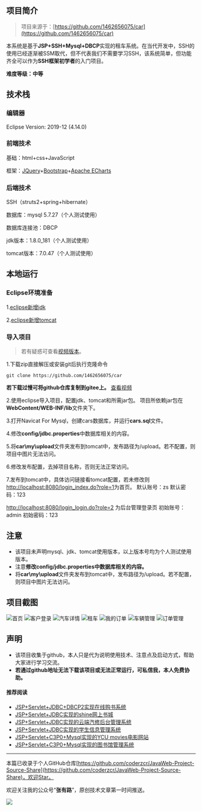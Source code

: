## 项目简介

>项目来源于：[https://github.com/1462656075/car](https://github.com/1462656075/car)

本系统是基于**JSP+SSH+Mysql+DBCP**实现的租车系统。在当代开发中，SSH的使用已经逐渐被SSM取代，但不代表我们不需要学习SSH，该系统简单，但功能齐全可以作为**SSH框架初学者**的入门项目。


**难度等级：中等**

## 技术栈

### 编辑器

Eclipse Version: 2019-12 (4.14.0)

### 前端技术

基础：html+css+JavaScript

框架：[JQuery](https://www.runoob.com/jquery/jquery-tutorial.html)+[Bootstrap](https://www.bootcss.com/)+[Apache ECharts](https://echarts.apache.org/zh/index.html)

### 后端技术

SSH（struts2+spring+hibernate）

数据库：mysql 5.7.27（个人测试使用）

数据库连接池：DBCP

jdk版本：1.8.0_181（个人测试使用）

tomcat版本：7.0.47（个人测试使用）


## 本地运行

### Eclipse环境准备
1.[eclipse新增jdk](http://coderzcr.gitee.io/sensor-java-picture/pictures/Eclipse%E6%96%B0%E5%A2%9Ejdk.mp4)

2.[eclipse新增tomcat](http://coderzcr.gitee.io/sensor-java-picture/pictures/Eclipse%E6%96%B0%E5%A2%9Etomcat.mp4)

### 导入项目

> 若有疑惑可查看[视频版本](https://zhuanlan.zhihu.com/p/146748074)。

1.下载zip直接解压或安装git后执行克隆命令 
```
git clone https://github.com/1462656075/car
```
**若下载过慢可将github仓库复制到gitee上。** [查看视频](https://www.bilibili.com/video/BV1o7411f7fa?p=3)

2.使用eclipse导入项目，配置jdk、tomcat和所需jar包。
项目所依赖jar包在**WebContent/WEB-INF/lib**文件夹下。

3.打开Navicat For Mysql，创建cars数据库，并运行**cars.sql**文件。

4.修改**config/jdbc.properties**中数据库相关的内容。

5.将**car\my\upload**文件夹发布到tomcat中，发布路径为/upload。若不配置，则项目中图片无法访问。

6.修改发布配置，去掉项目名称，否则无法正常访问。

7.发布到tomcat中，具体访问链接看tomcat配置，若未修改则[http://localhost:8080/login_index.do?role=1](http://localhost:8080/login_index.do?role=1)为首页。
默认账号：zs 默认密码：123

[http://localhost:8080/login_login.do?role=2](http://localhost:8080/login_login.do?role=2)
为后台管理登录页
初始账号：admin 初始密码：123



## 注意
- 该项目未声明mysql、jdk、tomcat使用版本，以上版本号均为个人测试使用版本。
- 注意**修改config/jdbc.properties中数据库相关的内容。**
- 将**car\my\upload**文件夹发布到tomcat中，发布路径为/upload。若不配置，则项目中图片无法访问。

## 项目截图
![首页](http://coderzcr.gitee.io/sensor-java-picture/pictures/blog20200604143801.png)
![客户登录](http://coderzcr.gitee.io/sensor-java-picture/pictures/blog20200604143802.png)
![汽车详情](http://coderzcr.gitee.io/sensor-java-picture/pictures/blog20200604143803.png)
![租车](http://coderzcr.gitee.io/sensor-java-picture/pictures/blog20200604143804.png)
![我的订单](http://coderzcr.gitee.io/sensor-java-picture/pictures/blog20200604143805.png)
![车辆管理](http://coderzcr.gitee.io/sensor-java-picture/pictures/blog20200604143806.png)
![订单管理](http://coderzcr.gitee.io/sensor-java-picture/pictures/blog20200604143807.png)

## 声明
- 该项目收集于github，本人只是代为说明使用技术、注意点及启动方式，帮助大家进行学习交流。
- **若通过github地址无法下载该项目或无法正常运行，可私信我，本人免费协助。**


#### 推荐阅读
- [JSP+Servlet+JDBC+DBCP2实现在线购书系统](https://mp.weixin.qq.com/s/kFHzkRtL6FNN9koaWAjDkg)
- [JSP+Servlet+JDBC实现的shine网上书城](https://mp.weixin.qq.com/s/GvfywZwg28IMYk5Q2ZWcOw)
- [JSP+Servlet+JDBC实现的云端汽修后台管理系统](https://mp.weixin.qq.com/s/kalGv5T8AZGxTnLHr2wDsA)
- [JSP+Servlet+JDBC实现的学生信息管理系统](https://mp.weixin.qq.com/s/K-H50joCXeE0cnwmtoqhJw)
- [JSP+Servlet+C3P0+Mysql实现的YCU movies电影网站](https://mp.weixin.qq.com/s/bJ1lGNDrVwzXx5z9dDaV-w)
- [JSP+Servlet+C3P0+Mysql实现的图书馆管理系统](https://mp.weixin.qq.com/s/MdGVYX_8t-CiOasghGPrRw)

---

本篇已收录于个人GitHub仓库[https://github.com/coderzcr/JavaWeb-Project-Source-Share](https://github.com/coderzcr/JavaWeb-Project-Source-Share)，欢迎Star。


欢迎关注我的公众号“**张有路**”，原创技术文章第一时间推送。

![](http://coderzcr.gitee.io/sensor-java-picture/pictures/qrcode.gif)


